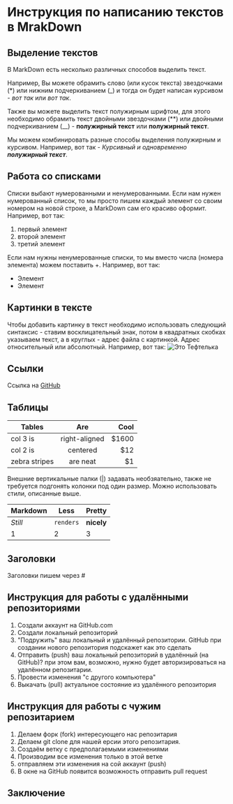 # Инструкция по написанию текстов в MrakDown

## Выделение текстов

В MarkDown есть несколько различных способов выделить текст. 

Например, Вы можете обрамить слово (или кусок текста) звездочками (*) или нижним подчеркиванием (_) и тогда он будет написан курсивом - *вот так* или _вот так_.

Также вы можете выделить текст полужирным шрифтом, для этого необходимо обрамить текст двойными звездочками (**) или двойными подчеркиванием (__) - **полужирный текст** или __полужирный текст__.

Мы можем комбинировать разные способы выделения полужирным и курсивом. Например, вот так - _Курсивный и одновременно **полужирный текст**_.

## Работа со списками

Списки выбают нумерованными и ненумерованными. Если нам нужен нумерованный список, то мы просто пишем каждый элемент со своим номером на новой строке, а MarkDown сам его красиво оформит. Например, вот так:
1. первый элемент
2. второй элемент
3. третий элемент

Если нам нужны ненумерованные списки, то мы вместо числа (номера элемента) можем поставить +. Например, вот так:
+ Элемент
+ Элемент

## Картинки в тексте

Чтобы добавить картинку в текст необходимо использовать следующий синтаксис - ставим восклицательный знак, потом в квадратных скобках указываем текст, а в круглых - адрес файла с картинкой. Адрес относительный или абсолютный. Например, вот так:
![Это Тефтелька](Teftelka.jpg)

## Ссылки 

Ссылка на [GitHub](https://github.com/)

## Таблицы

| Tables        | Are           | Cool  |
| ------------- |:-------------:| -----:|
| col 3 is      | right-aligned | $1600 |
| col 2 is      | centered      |   $12 |
| zebra stripes | are neat      |    $1 |

Внешние вертикальные палки (|) задавать необзяательно, также не требуется подгонять колонки под один размер. Можно использовать стили, описанные выше.

Markdown | Less | Pretty
--- | --- | ---
*Still* | `renders` | **nicely**
1 | 2 | 3
## Заголовки
Заголовки пишем через #


## Инструкция для работы с удалёнными репозиториями
1. Создали аккаунт на GitHub.com
2. Создали локальный репозиторий 
3. "Подружить" ваш локальный и удалённый репозитории. GitHub при создании нового репозитория подскажет как это сделать
4. Отправить (push) ваш локальный репозиторий в удалённый (на GitHub)? при этом вам, возможно, нужно будет авторизироваться на удалённом репозитарии.
5. Провести изменения "с другого компьютера"
6. Выкачать (pull) актуальное состояние из удалённого репозитория

## Инструкция для работы с чужим репозитарием

1. Делаем форк (fork) интересующего нас репозитария
2. Делаем git clone для нашей ерсии этого репозитария.
3. Создаём ветку с предполагаемыми изменениями
4. Производим все изменения только в этой ветке
5. отправляем эти изменения на сой аккаунт (push)
6. В окне на GitHub появится возможность отправить pull request



## Заключение